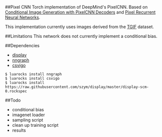 ##Pixel CNN
Torch implementation of DeepMind's PixelCNN. Based on [Conditional Image Generation with PixelCNN Decoders](https://arxiv.org/abs/1606.05328) and [Pixel Recurrent Neural Networks](https://arxiv.org/abs/1601.06759).

This implementation currently uses images derived from the [TGIF](https://arxiv.org/abs/1604.02748) dataset.

##Limitations
This network does not currently implement a conditional bias.

##Dependencies
- [display](https://github.com/szym/display)
- [nngraph](https://github.com/torch/nngraph)
- [csvigo](https://github.com/clementfarabet/lua---csv)

```
$ luarocks install nngraph
$ luarocks install csvigo
$ luarocks install https://raw.githubusercontent.com/szym/display/master/display-scm-0.rockspec
```

##Todo
- conditional bias
- imagenet loader
- sampling script
- clean up training script 
- results
